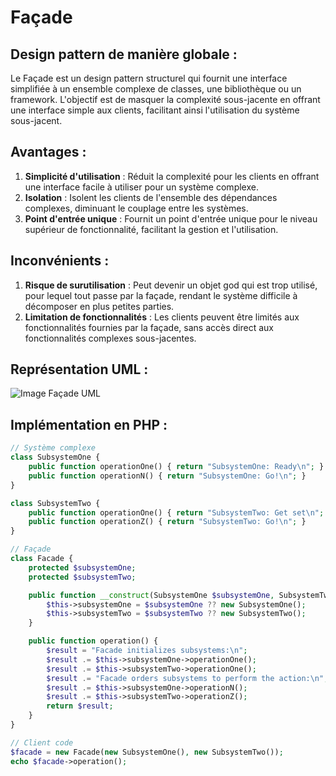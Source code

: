 # Façade

## Design pattern de manière globale :
Le Façade est un design pattern structurel qui fournit une interface simplifiée à un ensemble complexe de classes, une bibliothèque ou un framework. L'objectif est de masquer la complexité sous-jacente en offrant une interface simple aux clients, facilitant ainsi l'utilisation du système sous-jacent.

## Avantages :
1. **Simplicité d'utilisation** : Réduit la complexité pour les clients en offrant une interface facile à utiliser pour un système complexe.
2. **Isolation** : Isolent les clients de l'ensemble des dépendances complexes, diminuant le couplage entre les systèmes.
3. **Point d'entrée unique** : Fournit un point d'entrée unique pour le niveau supérieur de fonctionnalité, facilitant la gestion et l'utilisation.

## Inconvénients :
1. **Risque de surutilisation** : Peut devenir un objet god qui est trop utilisé, pour lequel tout passe par la façade, rendant le système difficile à décomposer en plus petites parties.
2. **Limitation de fonctionnalités** : Les clients peuvent être limités aux fonctionnalités fournies par la façade, sans accès direct aux fonctionnalités complexes sous-jacentes.

## Représentation UML :
![Image Façade UML](URL_vers_l'image_UML)

## Implémentation en PHP :
```php
// Système complexe
class SubsystemOne {
    public function operationOne() { return "SubsystemOne: Ready\n"; }
    public function operationN() { return "SubsystemOne: Go!\n"; }
}

class SubsystemTwo {
    public function operationOne() { return "SubsystemTwo: Get set\n"; }
    public function operationZ() { return "SubsystemTwo: Go!\n"; }
}

// Façade
class Facade {
    protected $subsystemOne;
    protected $subsystemTwo;

    public function __construct(SubsystemOne $subsystemOne, SubsystemTwo $subsystemTwo) {
        $this->subsystemOne = $subsystemOne ?? new SubsystemOne();
        $this->subsystemTwo = $subsystemTwo ?? new SubsystemTwo();
    }

    public function operation() {
        $result = "Facade initializes subsystems:\n";
        $result .= $this->subsystemOne->operationOne();
        $result .= $this->subsystemTwo->operationOne();
        $result .= "Facade orders subsystems to perform the action:\n";
        $result .= $this->subsystemOne->operationN();
        $result .= $this->subsystemTwo->operationZ();
        return $result;
    }
}

// Client code
$facade = new Facade(new SubsystemOne(), new SubsystemTwo());
echo $facade->operation();
```
